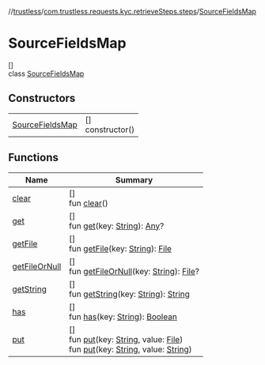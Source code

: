 //[trustless](../../../index.md)/[com.trustless.requests.kyc.retrieveSteps.steps](../index.md)/[SourceFieldsMap](index.md)

# SourceFieldsMap

[]\
class [SourceFieldsMap](index.md)

## Constructors

| | |
|---|---|
| [SourceFieldsMap](-source-fields-map.md) | []<br>constructor() |

## Functions

| Name | Summary |
|---|---|
| [clear](clear.md) | []<br>fun [clear](clear.md)() |
| [get](get.md) | []<br>fun [get](get.md)(key: [String](https://kotlinlang.org/api/latest/jvm/stdlib/kotlin/-string/index.html)): [Any](https://kotlinlang.org/api/latest/jvm/stdlib/kotlin/-any/index.html)? |
| [getFile](get-file.md) | []<br>fun [getFile](get-file.md)(key: [String](https://kotlinlang.org/api/latest/jvm/stdlib/kotlin/-string/index.html)): [File](https://developer.android.com/reference/kotlin/java/io/File.html) |
| [getFileOrNull](get-file-or-null.md) | []<br>fun [getFileOrNull](get-file-or-null.md)(key: [String](https://kotlinlang.org/api/latest/jvm/stdlib/kotlin/-string/index.html)): [File](https://developer.android.com/reference/kotlin/java/io/File.html)? |
| [getString](get-string.md) | []<br>fun [getString](get-string.md)(key: [String](https://kotlinlang.org/api/latest/jvm/stdlib/kotlin/-string/index.html)): [String](https://kotlinlang.org/api/latest/jvm/stdlib/kotlin/-string/index.html) |
| [has](has.md) | []<br>fun [has](has.md)(key: [String](https://kotlinlang.org/api/latest/jvm/stdlib/kotlin/-string/index.html)): [Boolean](https://kotlinlang.org/api/latest/jvm/stdlib/kotlin/-boolean/index.html) |
| [put](put.md) | []<br>fun [put](put.md)(key: [String](https://kotlinlang.org/api/latest/jvm/stdlib/kotlin/-string/index.html), value: [File](https://developer.android.com/reference/kotlin/java/io/File.html))<br>fun [put](put.md)(key: [String](https://kotlinlang.org/api/latest/jvm/stdlib/kotlin/-string/index.html), value: [String](https://kotlinlang.org/api/latest/jvm/stdlib/kotlin/-string/index.html)) |
